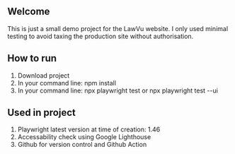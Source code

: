 ## Welcome
This is just a small demo project for the LawVu website. I only used minimal testing to avoid taxing the production site without authorisation.

## How to run
1. Download project
2. In your command line: npm install
3. In your command line: npx playwright test or npx playwright test --ui

## Used in project
1. Playwright latest version at time of creation: 1.46
2. Accessability check using Google Lighthouse
3. Github for version control and Github Action

